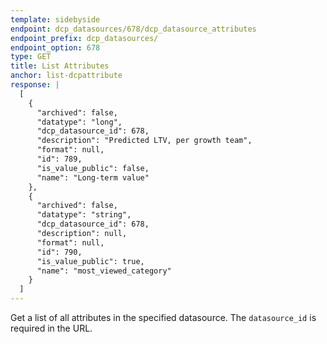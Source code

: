 ```yaml
---
template: sidebyside
endpoint: dcp_datasources/678/dcp_datasource_attributes
endpoint_prefix: dcp_datasources/
endpoint_option: 678
type: GET
title: List Attributes
anchor: list-dcpattribute
response: |
  [
    {
      "archived": false,
      "datatype": "long",
      "dcp_datasource_id": 678,
      "description": "Predicted LTV, per growth team",
      "format": null,
      "id": 789,
      "is_value_public": false,
      "name": "Long-term value"
    },
    {
      "archived": false,
      "datatype": "string",
      "dcp_datasource_id": 678,
      "description": null,
      "format": null,
      "id": 790,
      "is_value_public": true,
      "name": "most_viewed_category"
    }
  ]
---
```

Get a list of all attributes in the specified datasource.  The `datasource_id` is required in the URL.
